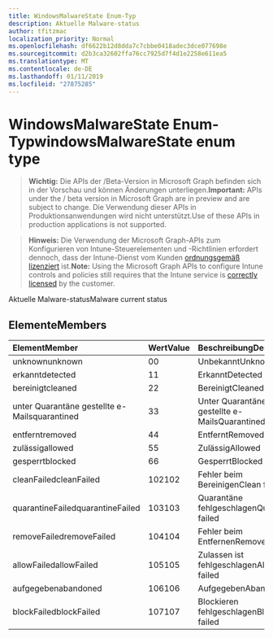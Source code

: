 ```yaml
---
title: WindowsMalwareState Enum-Typ
description: Aktuelle Malware-status
author: tfitzmac
localization_priority: Normal
ms.openlocfilehash: df6622b12d8dda7c7cbbe0418adec3dce077698e
ms.sourcegitcommit: d2b3ca32602ffa76cc7925d7f4d1e2258e611ea5
ms.translationtype: MT
ms.contentlocale: de-DE
ms.lasthandoff: 01/11/2019
ms.locfileid: "27875285"
---
```

# <a name="windowsmalwarestate-enum-type"></a><span data-ttu-id="71476-103">WindowsMalwareState Enum-Typ</span><span class="sxs-lookup"><span data-stu-id="71476-103">windowsMalwareState enum type</span></span>

> <span data-ttu-id="71476-104">**Wichtig:** Die APIs der /Beta-Version in Microsoft Graph befinden sich in der Vorschau und können Änderungen unterliegen.</span><span class="sxs-lookup"><span data-stu-id="71476-104">**Important:** APIs under the / beta version in Microsoft Graph are in preview and are subject to change.</span></span> <span data-ttu-id="71476-105">Die Verwendung dieser APIs in Produktionsanwendungen wird nicht unterstützt.</span><span class="sxs-lookup"><span data-stu-id="71476-105">Use of these APIs in production applications is not supported.</span></span>

> <span data-ttu-id="71476-106">**Hinweis:** Die Verwendung der Microsoft Graph-APIs zum Konfigurieren von Intune-Steuerelementen und -Richtlinien erfordert dennoch, dass der Intune-Dienst vom Kunden [ordnungsgemäß lizenziert](https://go.microsoft.com/fwlink/?linkid=839381) ist.</span><span class="sxs-lookup"><span data-stu-id="71476-106">**Note:** Using the Microsoft Graph APIs to configure Intune controls and policies still requires that the Intune service is [correctly licensed](https://go.microsoft.com/fwlink/?linkid=839381) by the customer.</span></span>

<span data-ttu-id="71476-107">Aktuelle Malware-status</span><span class="sxs-lookup"><span data-stu-id="71476-107">Malware current status</span></span>
## <a name="members"></a><span data-ttu-id="71476-108">Elemente</span><span class="sxs-lookup"><span data-stu-id="71476-108">Members</span></span>
|<span data-ttu-id="71476-109">Element</span><span class="sxs-lookup"><span data-stu-id="71476-109">Member</span></span>|<span data-ttu-id="71476-110">Wert</span><span class="sxs-lookup"><span data-stu-id="71476-110">Value</span></span>|<span data-ttu-id="71476-111">Beschreibung</span><span class="sxs-lookup"><span data-stu-id="71476-111">Description</span></span>|
|:---|:---|:---|
|<span data-ttu-id="71476-112">unknown</span><span class="sxs-lookup"><span data-stu-id="71476-112">unknown</span></span>|<span data-ttu-id="71476-113">0</span><span class="sxs-lookup"><span data-stu-id="71476-113">0</span></span>|<span data-ttu-id="71476-114">Unbekannt</span><span class="sxs-lookup"><span data-stu-id="71476-114">Unknown</span></span>|
|<span data-ttu-id="71476-115">erkannt</span><span class="sxs-lookup"><span data-stu-id="71476-115">detected</span></span>|<span data-ttu-id="71476-116">1</span><span class="sxs-lookup"><span data-stu-id="71476-116">1</span></span>|<span data-ttu-id="71476-117">Erkannt</span><span class="sxs-lookup"><span data-stu-id="71476-117">Detected</span></span>|
|<span data-ttu-id="71476-118">bereinigt</span><span class="sxs-lookup"><span data-stu-id="71476-118">cleaned</span></span>|<span data-ttu-id="71476-119">2</span><span class="sxs-lookup"><span data-stu-id="71476-119">2</span></span>|<span data-ttu-id="71476-120">Bereinigt</span><span class="sxs-lookup"><span data-stu-id="71476-120">Cleaned</span></span>|
|<span data-ttu-id="71476-121">unter Quarantäne gestellte e-Mails</span><span class="sxs-lookup"><span data-stu-id="71476-121">quarantined</span></span>|<span data-ttu-id="71476-122">3</span><span class="sxs-lookup"><span data-stu-id="71476-122">3</span></span>|<span data-ttu-id="71476-123">Unter Quarantäne gestellte e-Mails</span><span class="sxs-lookup"><span data-stu-id="71476-123">Quarantined</span></span>|
|<span data-ttu-id="71476-124">entfernt</span><span class="sxs-lookup"><span data-stu-id="71476-124">removed</span></span>|<span data-ttu-id="71476-125">4</span><span class="sxs-lookup"><span data-stu-id="71476-125">4</span></span>|<span data-ttu-id="71476-126">Entfernt</span><span class="sxs-lookup"><span data-stu-id="71476-126">Removed</span></span>|
|<span data-ttu-id="71476-127">zulässig</span><span class="sxs-lookup"><span data-stu-id="71476-127">allowed</span></span>|<span data-ttu-id="71476-128">5</span><span class="sxs-lookup"><span data-stu-id="71476-128">5</span></span>|<span data-ttu-id="71476-129">Zulässig</span><span class="sxs-lookup"><span data-stu-id="71476-129">Allowed</span></span>|
|<span data-ttu-id="71476-130">gesperrt</span><span class="sxs-lookup"><span data-stu-id="71476-130">blocked</span></span>|<span data-ttu-id="71476-131">6</span><span class="sxs-lookup"><span data-stu-id="71476-131">6</span></span>|<span data-ttu-id="71476-132">Gesperrt</span><span class="sxs-lookup"><span data-stu-id="71476-132">Blocked</span></span>|
|<span data-ttu-id="71476-133">cleanFailed</span><span class="sxs-lookup"><span data-stu-id="71476-133">cleanFailed</span></span>|<span data-ttu-id="71476-134">102</span><span class="sxs-lookup"><span data-stu-id="71476-134">102</span></span>|<span data-ttu-id="71476-135">Fehler beim Bereinigen</span><span class="sxs-lookup"><span data-stu-id="71476-135">Clean failed</span></span>|
|<span data-ttu-id="71476-136">quarantineFailed</span><span class="sxs-lookup"><span data-stu-id="71476-136">quarantineFailed</span></span>|<span data-ttu-id="71476-137">103</span><span class="sxs-lookup"><span data-stu-id="71476-137">103</span></span>|<span data-ttu-id="71476-138">Quarantäne fehlgeschlagen</span><span class="sxs-lookup"><span data-stu-id="71476-138">Quarantine failed</span></span>|
|<span data-ttu-id="71476-139">removeFailed</span><span class="sxs-lookup"><span data-stu-id="71476-139">removeFailed</span></span>|<span data-ttu-id="71476-140">104</span><span class="sxs-lookup"><span data-stu-id="71476-140">104</span></span>|<span data-ttu-id="71476-141">Fehler beim Entfernen</span><span class="sxs-lookup"><span data-stu-id="71476-141">Remove failed</span></span>|
|<span data-ttu-id="71476-142">allowFailed</span><span class="sxs-lookup"><span data-stu-id="71476-142">allowFailed</span></span>|<span data-ttu-id="71476-143">105</span><span class="sxs-lookup"><span data-stu-id="71476-143">105</span></span>|<span data-ttu-id="71476-144">Zulassen ist fehlgeschlagen</span><span class="sxs-lookup"><span data-stu-id="71476-144">Allow failed</span></span>|
|<span data-ttu-id="71476-145">aufgegeben</span><span class="sxs-lookup"><span data-stu-id="71476-145">abandoned</span></span>|<span data-ttu-id="71476-146">106</span><span class="sxs-lookup"><span data-stu-id="71476-146">106</span></span>|<span data-ttu-id="71476-147">Aufgegeben</span><span class="sxs-lookup"><span data-stu-id="71476-147">Abandoned</span></span>|
|<span data-ttu-id="71476-148">blockFailed</span><span class="sxs-lookup"><span data-stu-id="71476-148">blockFailed</span></span>|<span data-ttu-id="71476-149">107</span><span class="sxs-lookup"><span data-stu-id="71476-149">107</span></span>|<span data-ttu-id="71476-150">Blockieren fehlgeschlagen</span><span class="sxs-lookup"><span data-stu-id="71476-150">Block failed</span></span>|





